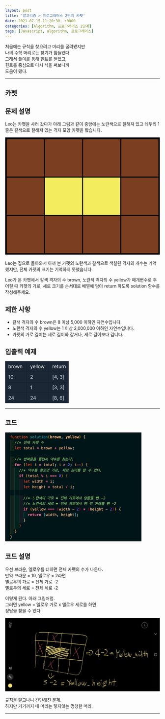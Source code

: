 ```yaml
---
layout: post
title: '알고리즘 > 프로그래머스 2단계 카펫'
date: 2021-07-15 11:20:30  +0800
categories: [Algorithm, 프로그래머스 2단계]
tags: [Javascript, algorithm, 프로그래머스]
---
```


처음에는 규칙을 찾으려고 머리를 굴려봤지만  
나의 수학 머리로는 찾기가 힘들었다.  
그래서 풀이를 통해 힌트를 얻었고,  
힌트를 중심으로 다시 식을 써보니까  
도움이 됐다.

---

## **카펫**

## **문제 설명**

Leo는 카펫을 사러 갔다가 아래 그림과 같이 중앙에는 노란색으로 칠해져 있고 테두리 1줄은 갈색으로 칠해져 있는 격자 모양 카펫을 봤습니다.

![image](/assets/img/sample/carpet1.png)

Leo는 집으로 돌아와서 아까 본 카펫의 노란색과 갈색으로 색칠된 격자의 개수는 기억했지만, 전체 카펫의 크기는 기억하지 못했습니다.

Leo가 본 카펫에서 갈색 격자의 수 brown, 노란색 격자의 수 yellow가 매개변수로 주어질 때 카펫의 가로, 세로 크기를 순서대로 배열에 담아 return 하도록 solution 함수를 작성해주세요.

## **제한 사항**

- 갈색 격자의 수 brown은 8 이상 5,000 이하인 자연수입니다.
- 노란색 격자의 수 yellow는 1 이상 2,000,000 이하인 자연수입니다.
- 카펫의 가로 길이는 세로 길이와 같거나, 세로 길이보다 깁니다.

## **입출력 예제**

![image](/assets/img/sample/carpet2.png)

---

## **코드**

![image](/assets/img/sample/carpet3.png)

## **코드 설명**

우선 브라운, 옐로우를 더하면 전체 카펫의 수가 나온다.  
만약 브라운 = 10, 옐로우 = 2라면  
옐로우의 가로 = 전체 가로 -2  
옐로우의 세로 = 전체 세로 -2

이렇게 된다.
아래 그림처럼.  
그러면 yellow = 옐로우 가로 x 옐로우 세로를 하면  
정답을 찾을 수 있다.

![image](/assets/img/sample/carpet4.jpeg)

규칙을 알고나니 간단해진 문제.  
하지만 거기까지 내 머리는 닿지않는 멍청한 머리.

---
